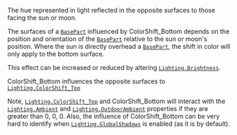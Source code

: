 The hue represented in light reflected in the opposite surfaces to those
facing the sun or moon.

The surfaces of a [`BasePart`](https://create.roblox.com/docs/reference/engine/classes/BasePart) influenced by ColorShift_Bottom depends
on the position and orientation of the [`BasePart`](https://create.roblox.com/docs/reference/engine/classes/BasePart) relative to the
sun or moon's position. Where the sun is directly overhead a
[`BasePart`](https://create.roblox.com/docs/reference/engine/classes/BasePart), the shift in color will only apply to the bottom
surface.

This effect can be increased or reduced by altering
[`Lighting.Brightness`](https://create.roblox.com/docs/reference/engine/classes/Lighting#Brightness).

ColorShift_Bottom influences the opposite surfaces to
[`Lighting.ColorShift_Top`](https://create.roblox.com/docs/reference/engine/classes/Lighting#ColorShift_Top)

Note, [`Lighting.ColorShift_Top`](https://create.roblox.com/docs/reference/engine/classes/Lighting#ColorShift_Top) and ColorShift_Bottom will interact
with the [`Lighting.Ambient`](https://create.roblox.com/docs/reference/engine/classes/Lighting#Ambient) and [`Lighting.OutdoorAmbient`](https://create.roblox.com/docs/reference/engine/classes/Lighting#OutdoorAmbient)
properties if they are greater than 0, 0, 0. Also, the influence of
ColorShift_Bottom can be very hard to identify when
[`Lighting.GlobalShadows`](https://create.roblox.com/docs/reference/engine/classes/Lighting#GlobalShadows) is enabled (as it is by default).